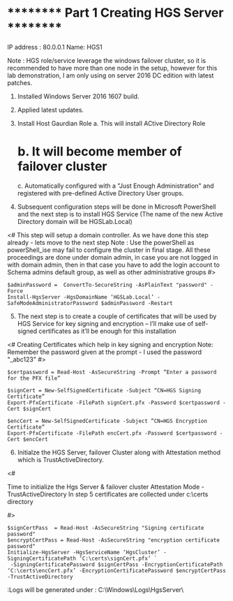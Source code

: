 # ******** Part 1 Creating HGS Server ********

IP address : 80.0.0.1
Name: HGS1

Note : HGS role/service leverage the windows failover cluster, so it is recommended to have more than one node in the setup, however for this lab demonstration, 
I am only using on server 2016 DC edition with latest patches.

1. Installed Windows Server 2016 1607 build.
2. Applied latest updates.
3. Install Host Gaurdian Role
    a. This will install ACtive Directory Role
    # b. It will become member of failover cluster
    c. Automatically configured with a "Just Enough Administration" and registered with pre-defined Active Directory User groups.


4. Subsequent configuration steps will be done in Microsoft PowerShell and the next step is to install HGS Service 
   (The name of the new Active Directory domain will be HGSLab.Local)


<#
This step will setup a domain controller. As we have done this step already - lets move to the next step
Note : Use the powerShell as powerShell_ise may fail to configure the cluster in final stage.
All these proceedings are done under domain admin, in case you are not logged in with domain admin, then 
in that case you have to add the login account to Schema admins default group, as well as other administrative groups
#>
 
    $adminPassword =  ConvertTo-SecureString -AsPlainText "password" -Force
    Install-HgsServer -HgsDomainName ‘HGSLab.Local’ -SafeModeAdministratorPassword $adminPassword -Restart


5. The next step is to create a couple of certificates that will be used by HGS Service for key signing and encryption – I’ll make use of self-signed certificates as it’ll be enough for this installation

<#
Creating Certificates which help in key signing and encryption
Note: Remember the password given at the prompt - I used the password "_abc123"
#>
    
    $certpassword = Read-Host -AsSecureString -Prompt “Enter a password for the PFX file”

    $signCert = New-SelfSignedCertificate -Subject “CN=HGS Signing Certificate”
    Export-PfxCertificate -FilePath signCert.pfx -Password $certpassword -Cert $signCert

    $encCert = New-SelfSignedCertificate -Subject “CN=HGS Encryption Certificate”
    Export-PfxCertificate -FilePath encCert.pfx -Password $certpassword -Cert $encCert

6. Initialze the HGS Server, failover Cluster along with Attestation method which is TrustActiveDirectory.

<#

  Time to initialize the Hgs Server & failover cluster
  Attestation Mode - TrustActiveDirectory
  In step 5 certificates are collected under c:\certs directory

#>

    $signCertPass  = Read-Host -AsSecureString "Signing certificate password"
    $encryptCertPass = Read-Host -AsSecureString "encryption certificate password"
    Initialize-HgsServer -HgsServiceName ‘HgsCluster’ -SigningCertificatePath ‘C:\certs\signCert.pfx’ `
     -SigningCertificatePassword $signCertPass -EncryptionCertificatePath ‘C:\certs\encCert.pfx’ -EncryptionCertificatePassword $encryptCertPass -TrustActiveDirectory

 :Logs will be generated under :  C:\Windows\Logs\HgsServer\
